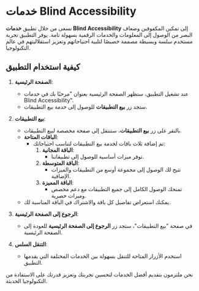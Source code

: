 # خدمات Blind Accessibility

نسعى من خلال تطبيق **خدمات Blind Accessibility** إلى تمكين المكفوفين وضعاف البصر من الوصول إلى المعلومات والخدمات الرقمية بسهولة تامة. يوفر التطبيق تجربة مستخدم سلسة وبسيطة مصممة خصيصًا لتلبية احتياجاتهم وتعزيز استقلاليتهم في عالم التكنولوجيا.

## كيفية استخدام التطبيق

1. **الصفحة الرئيسية**:
   - عند تشغيل التطبيق، ستظهر الصفحة الرئيسية بعنوان "مرحبًا بك في خدمات Blind Accessibility".
   - ستجد زر **بيع التطبيقات** للوصول إلى خدمة بيع التطبيقات.

2. **بيع التطبيقات**:
   - بالنقر على زر **بيع التطبيقات**، ستنتقل إلى صفحة مخصصة لبيع التطبيقات.
   - **الباقات المتاحة**:
     - تم إضافة ثلاث باقات لخدمة بيع التطبيقات لتناسب احتياجاتك:
       1. **الباقة المجانية**:
          - توفر ميزات أساسية للوصول إلى تطبيقاتنا.
       2. **الباقة المتوسطة**:
          - تتيح لك الوصول إلى مجموعة أوسع من التطبيقات والميزات الإضافية.
       3. **الباقة المميزة**:
          - تمنحك الوصول الكامل إلى جميع التطبيقات مع دعم مخصص وميزات حصرية.
   - يمكنك استعراض تفاصيل كل باقة والاشتراك في الباقة المناسبة لك.

3. **الرجوع إلى الصفحة الرئيسية**:
   - في صفحة "بيع التطبيقات"، ستجد زر **الرجوع إلى الصفحة الرئيسية** للعودة إلى الصفحة الرئيسية.

4. **التنقل السلس**:
   - استخدم الأزرار المتاحة للتنقل بسهولة بين الخدمات المختلفة التي يقدمها التطبيق.

نحن ملتزمون بتقديم أفضل الخدمات لتحسين تجربتك وتعزيز قدرتك على الاستفادة من التكنولوجيا الحديثة.